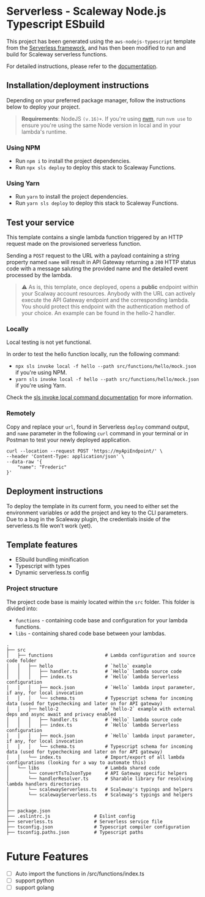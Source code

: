 # Serverless - Scaleway Node.js Typescript ESbuild

This project has been generated using the `aws-nodejs-typescript` template from the [Serverless framework](https://www.serverless.com/), and has then been modified to run and build for Scaleway serverless functions.

For detailed instructions, please refer to the [documentation](https://www.scaleway.com/en/docs/faq/serverless-functions/).

## Installation/deployment instructions

Depending on your preferred package manager, follow the instructions below to deploy your project.

> **Requirements**: NodeJS `(v.16)+`. If you're using [nvm](https://github.com/nvm-sh/nvm), run `nvm use` to ensure you're using the same Node version in local and in your lambda's runtime.

### Using NPM

- Run `npm i` to install the project dependencies.
- Run `npx sls deploy` to deploy this stack to Scaleway Functions.

### Using Yarn

- Run `yarn` to install the project dependencies.
- Run `yarn sls deploy` to deploy this stack to Scaleway Functions.

## Test your service

This template contains a single lambda function triggered by an HTTP request made on the provisioned serverless function.

Sending a `POST` request to the URL with a payload containing a string property named `name` will result in API Gateway returning a `200` HTTP status code with a message saluting the provided name and the detailed event processed by the lambda.

> :warning: As is, this template, once deployed, opens a **public** endpoint within your Scalway account resources. Anybody with the URL can actively execute the API Gateway endpoint and the corresponding lambda. You should protect this endpoint with the authentication method of your choice. An example can be found in the hello-2 handler.

### Locally

Local testing is not yet functional.

In order to test the hello function locally, run the following command:

- `npx sls invoke local -f hello --path src/functions/hello/mock.json` if you're using NPM.
- `yarn sls invoke local -f hello --path src/functions/hello/mock.json` if you're using Yarn.

Check the [sls invoke local command documentation](https://www.serverless.com/framework/docs/providers/aws/cli-reference/invoke-local/) for more information.

### Remotely

Copy and replace your `url`, found in Serverless `deploy` command output, and `name` parameter in the following `curl` command in your terminal or in Postman to test your newly deployed application.

```
curl --location --request POST 'https://myApiEndpoint/' \
--header 'Content-Type: application/json' \
--data-raw '{
    "name": "Frederic"
}'
```

## Deployment instructions

To deploy the template in its current form, you need to either set the environment variables or add the project and key to the CLI parameters. Due to a bug in the Scaleway plugin, the credentials inside of the serverless.ts file won't work (yet).

## Template features

- ESbuild bundling minification
- Typescript with types
- Dynamic serverless.ts config

### Project structure

The project code base is mainly located within the `src` folder. This folder is divided into:

- `functions` - containing code base and configuration for your lambda functions.
- `libs` - containing shared code base between your lambdas.

```
.
├── src
│   ├── functions                   # Lambda configuration and source code folder
│   │   ├── hello                   # `hello` example
│   │   │   ├── handler.ts          # `Hello` lambda source code
│   │   │   ├── index.ts            # `Hello` lambda Serverless configuration
│   │   │   ├── mock.json           # `Hello` lambda input parameter, if any, for local invocation
│   │   │   └── schema.ts           # Typescript schema for incoming data (used for typechecking and later on for API gateway)
│   │   ├── hello-2                 # `hello-2` example with external deps and async await and privacy enabled
│   │   │   ├── handler.ts          # `Hello` lambda source code
│   │   │   ├── index.ts            # `Hello` lambda Serverless configuration
│   │   │   ├── mock.json           # `Hello` lambda input parameter, if any, for local invocation
│   │   │   └── schema.ts           # Typescript schema for incoming data (used for typechecking and later on for API gateway)
│   │   └── index.ts                # Import/export of all lambda configurations (looking for a way to automate this)
│   └── libs                        # Lambda shared code
│       └── convertTsToJsonType     # API Gateway specific helpers
│       └── handlerResolver.ts      # Sharable library for resolving lambda handlers directories
│       └── scalewayServerless.ts   # Scaleway's typings and helpers
│       └── scalewayServerless.ts   # Scaleway's typings and helpers
│
│
├── package.json
├── .eslintrc.js                # Eslint config
├── serverless.ts               # Serverless service file
├── tsconfig.json               # Typescript compiler configuration
├── tsconfig.paths.json         # Typescript paths
```

# Future Features

- [ ] Auto import the functions in /src/functions/index.ts
- [ ] support python
- [ ] support golang
